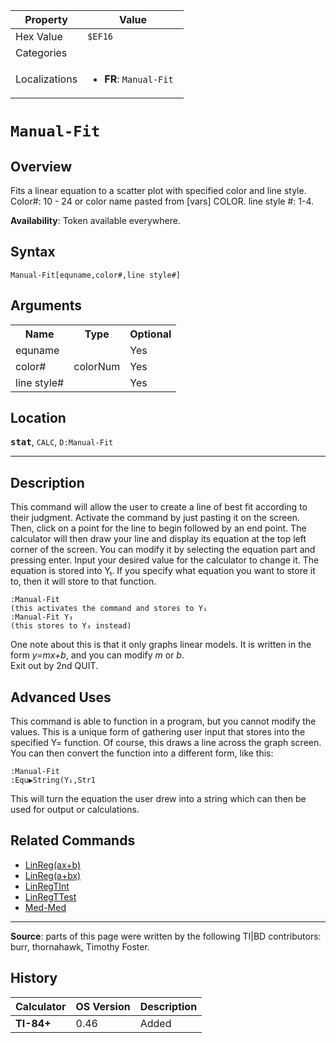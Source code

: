 | Property      | Value |
|---------------|-------|
| Hex Value     | `$EF16`|
| Categories    | <ul></ul> |
| Localizations | <ul><li><b>FR</b>: `Manual-Fit `</li></ul> |

# `Manual-Fit `

## Overview
Fits a linear equation to a scatter plot with specified color and line style.
Color#: 10 - 24 or color name pasted from [vars] COLOR.
line style #: 1-4.


<b>Availability</b>: Token available everywhere.

## Syntax
`Manual-Fit[equname,color#,line style#]`

## Arguments
<table>
<tr><th>Name</th><th>Type</th><th>Optional</th></tr>

<tr><td>equname</td><td></td><td>Yes</td></tr>

<tr><td>color#</td><td>colorNum</td><td>Yes</td></tr>

<tr><td>line style#</td><td></td><td>Yes</td></tr>

</table>

## Location
<tt><kbd><b>stat</b></kbd></tt>, `CALC`, `D:Manual-Fit`
<hr>

## Description

This command will allow the user to create a line of best fit according to their judgment. Activate the command by just pasting it on the screen. Then, click on a point for the line to begin followed by an end point. The calculator will then draw your line and display its equation at the top left corner of the screen. You can modify it by selecting the equation part and pressing enter. Input your desired value for the calculator to change it. The equation is stored into Y₁. If you specify what equation you want to store it to, then it will store to that function.

```ti-basic
:Manual-Fit
(this activates the command and stores to Y₁
:Manual-Fit Y₃
(this stores to Y₃ instead)
```

  
One note about this is that it only graphs linear models. It is written in the form _y=mx+b_, and you can modify _m_ or _b_.  
Exit out by 2nd QUIT.

## Advanced Uses

This command is able to function in a program, but you cannot modify the values. This is a unique form of gathering user input that stores into the specified Y= function. Of course, this draws a line across the graph screen. You can then convert the function into a different form, like this:

```ti-basic
:Manual-Fit
:Equ▶String(Y₁,Str1
```

  
This will turn the equation the user drew into a string which can then be used for output or calculations.

## Related Commands

*   [LinReg(ax+b)](linreg-ax-b)
*   [LinReg(a+bx)](linreg-a-bx)
*   [LinRegTInt](LinRegTInt.md)
*   [LinRegTTest](LinRegTTest.md)
*   [Med-Med](Med-Med.md)

* * *

**Source**: parts of this page were written by the following TI|BD contributors: burr, thornahawk, Timothy Foster.

## History
| Calculator | OS Version | Description |
|------------|------------|-------------|
| <b>TI-84+</b> | 0.46 | Added |


